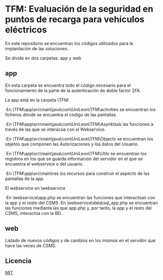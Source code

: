 # TFM: Evaluación de la seguridad en puntos de recarga para vehículos eléctricos

En este repositorio se encuentran los códigos utilizados para la implantación de las soluciones.

Se divide en dos carpetas: app y web

## app

En esta carpeta se encuentra todo el código necesario para el funcionamiento de la parte de la autenticación de doble factor 2FA.

La app está en la carpeta \TFM:
	
·En \TFM\app\src\main\java\com\UniLeon\TFM\activities se encuentran los ficheros dónde se encuentra el código de las pantallas.

·En \TFM\app\src\main\java\com\UniLeon\TFM\Asynktask las funciones a través de las que se interacúa con el Webservice.

·En \TFM\app\src\main\java\com\UniLeon\TFM\Objects se encuentran los objetos que componen las Autorizaciones y los datos del Usuario.

·En \TFM\app\src\main\java\com\UniLeon\TFM\Utils se encuentran los registros en los que se guarda información del servidor en el que se encuentra el webservice o del usuario.

·En \TFM\app\src\main\res los recursos para construir el aspecto de las pantallas de la app.

El webservice en \webservice

·En \webservice\app.php se encuentran las funciones que interactúan con la app y el resto del CSMS
	·En \webservice\data\sql_app.php se encuentran las funciones mediante las que app.php y, por tanto, la app y el resto del CSMS, interactúa con la BD.
	

## web

Listado de nuevos códigos y de cambios en los mismos en el servidor que hace las veces de CSMS.

## Licencia
[MIT](https://www.gnu.org/licenses/gpl-3.0.html)
